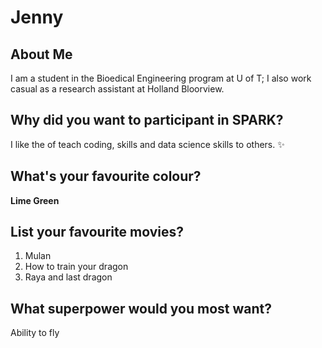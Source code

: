 # Jenny

## About Me
I am a student in the Bioedical Engineering program at U of T; I also work casual as a research assistant at Holland Bloorview.

## Why did you want to participant in SPARK?
I like the of teach coding, skills and data science skills to others. :sparkles:

## What's your favourite colour? 
**Lime Green**

## List your favourite movies?
1. Mulan
2. How to train your dragon
3. Raya and last dragon

## What superpower would you most want?
Ability to fly
